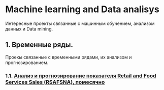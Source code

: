 # Machine learning and Data analisys
Интересные проекты связанные с машинным обучением, анализом данных и Data mining.

## 1. Временные ряды.
Проекы связанные с временными рядами, их анализом и прогнозированием.  
### 1.1. [Анализ и прогнозирование показателя Retail and Food Services Sales (RSAFSNA), помесячно](../master/Retail%20and%20Food%20Services%20Sales.ipynb "RSAFSNA")
